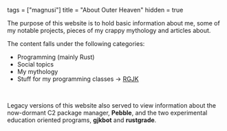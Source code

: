 tags = ["magnusi"]
title = "About Outer Heaven"
hidden = true

The purpose of this website is to hold basic information
about me, some of my notable projects, pieces of my crappy mythology and articles about.

The content falls under the following categories:

- Programming (mainly Rust)
- Social topics
- My mythology
- Stuff for my programming classes -> [RGJK](/rgjk)
<br>

Legacy versions of this website also served to view information
about the now-dormant C2 package manager, __Pebble__, and the two
experimental education oriented programs, __gjkbot__ and __rustgrade__.
